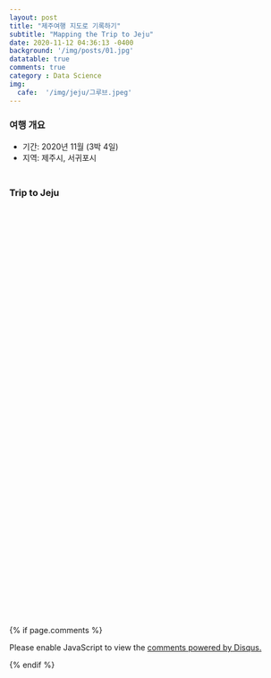 ```yaml
---
layout: post
title: "제주여행 지도로 기록하기"
subtitle: "Mapping the Trip to Jeju"
date: 2020-11-12 04:36:13 -0400
background: '/img/posts/01.jpg'
datatable: true
comments: true
category : Data Science
img:
  cafe:  '/img/jeju/그루브.jpeg'
---
```


<h3>
  여행 개요<br/>
</h3>

- 기간: 2020년 11월 (3박 4일)
- 지역: 제주시, 서귀포시

<!-- ![My helpful screenshot](/assets/jeju/그루브.jpeg) -->

<html>
<head>
  <title>APT price</title>
  <link
    rel="stylesheet"
    href="https://cdnjs.cloudflare.com/ajax/libs/font-awesome/5.8.2/css/all.min.css"
  />
  <link rel="stylesheet" href="https://unpkg.com/leaflet@1.6.0/dist/leaflet.css"
    integrity="sha512-xwE/Az9zrjBIphAcBb3F6JVqxf46+CDLwfLMHloNu6KEQCAWi6HcDUbeOfBIptF7tcCzusKFjFw2yuvEpDL9wQ=="
    crossorigin=""/>
  <script src="https://unpkg.com/leaflet@1.6.0/dist/leaflet.js"
    integrity="sha512-gZwIG9x3wUXg2hdXF6+rVkLF/0Vi9U8D2Ntg4Ga5I5BZpVkVxlJWbSQtXPSiUTtC0TjtGOmxa1AJPuV0CPthew=="
    crossorigin=""></script>
  <link rel="stylesheet" href="https://cdnjs.cloudflare.com/ajax/libs/Leaflet.awesome-markers/2.0.2/leaflet.awesome-markers.css" />
  <script src="https://cdnjs.cloudflare.com/ajax/libs/Leaflet.awesome-markers/2.0.2/leaflet.awesome-markers.min.js"></script>
  <script src='https://api.mapbox.com/mapbox.js/plugins/leaflet-fullscreen/v1.0.1/Leaflet.fullscreen.min.js'></script>
  <link href='https://api.mapbox.com/mapbox.js/plugins/leaflet-fullscreen/v1.0.1/leaflet.fullscreen.css' rel='stylesheet' />
  <style>
    #mapid {width: 100%; height: 700px; }
    .info { padding: 6px 8px; font: 14px/16px Arial, Helvetica, sans-serif; background: white; background: rgba(255,255,255,0.8); box-shadow: 0 0 15px rgba(0,0,0,0.2); border-radius: 5px; } .info h4 { margin: 0 0 5px; color: #777; }
    .legend { text-align: left; line-height: 18px; color: #555; } .legend i { width: 18px; height: 18px; float: left; margin-right: 8px; opacity: 0.7; }
  </style>
  <meta name="viewport" content="width=device-width, initial-scale=1.0, maximum-scale=1.0, user-scalable=no" />

</head>
<body>

<h3>
  <br>Trip to Jeju<br/>
</h3>

  <div id="mapid"></div>
  <br><br/>
  
  <script>

  var jeju_trip = {% include jeju_trip.json %}
  var geojson;

  var hotel_data = jeju_trip.features.filter(a => a.properties.Place_category == "숙소"),
      eat_data = jeju_trip.features.filter(a => a.properties.Place_category == "식당"),
      cafe_data = jeju_trip.features.filter(a => a.properties.Place_category == "카페"),
      car_data = jeju_trip.features.filter(a => a.properties.Place_category == "렌트카"),
      trip_data = jeju_trip.features.filter(a => a.properties.Place_category == "관광지"),
      shop_data = jeju_trip.features.filter(a => a.properties.Place_category == "상점");
  
  // Marker
  function fontAwesomeMarker(feature, latlng) {
    switch(feature.properties["Place_category"]) {
        case "숙소":
            var hotelIcon = L.AwesomeMarkers.icon({
                                      icon: 'hotel',
                                      markerColor: 'gray',
                                      prefix: 'fa'
                                    });
            return L.marker(latlng, {icon: hotelIcon});

        case "식당":
            var eatIcon = L.AwesomeMarkers.icon({
                                      icon: 'utensils',
                                      markerColor: 'red',
                                      prefix: 'fa'
                                    });
            return L.marker(latlng, {icon: eatIcon});
        
        case "카페":
            var eatIcon = L.AwesomeMarkers.icon({
                                      icon: 'coffee',
                                      markerColor: 'orange',
                                      prefix: 'fa'
                                    });
            return L.marker(latlng, {icon: eatIcon});
        
        case "렌트카":
            var eatIcon = L.AwesomeMarkers.icon({
                                      icon: 'car',
                                      markerColor: 'black',
                                      prefix: 'fa'
                                    });
            return L.marker(latlng, {icon: eatIcon});
        
        case "관광지":
            var eatIcon = L.AwesomeMarkers.icon({
                                      icon: 'hiking',
                                      markerColor: 'green',
                                      prefix: 'fa'
                                    });
            return L.marker(latlng, {icon: eatIcon});
        
        case "상점":
            var eatIcon = L.AwesomeMarkers.icon({
                                      icon: 'shopping-bag',
                                      markerColor: 'blue',
                                      prefix: 'fa'
                                    });
            return L.marker(latlng, {icon: eatIcon});
        
        }
  };

    // load a tile layer
  var grayscale = L.tileLayer('https://api.mapbox.com/styles/v1/{id}/tiles/{z}/{x}/{y}?access_token={accessToken}', {
                              attribution: 'Map data &copy; <a href="https://www.openstreetmap.org/">OpenStreetMap</a> contributors, <a href="https://creativecommons.org/licenses/by-sa/2.0/">CC-BY-SA</a>, Imagery © <a href="https://www.mapbox.com/">Mapbox</a>',
                              maxZoom: 18,
                              id: 'mapbox/light-v9',
                              tileSize: 512,
                              zoomOffset: -1,
                              accessToken: 'pk.eyJ1IjoiamlyZWhiYWsiLCJhIjoiY2thN29kam43MDFydDJzbnZjc215YXRwYiJ9.jpgsHugzt-5Duo__PUDdPA'
                          }),
      streets   = L.tileLayer('https://api.mapbox.com/styles/v1/{id}/tiles/{z}/{x}/{y}?access_token={accessToken}', {
                              attribution: 'Map data &copy; <a href="https://www.openstreetmap.org/">OpenStreetMap</a> contributors, <a href="https://creativecommons.org/licenses/by-sa/2.0/">CC-BY-SA</a>, Imagery © <a href="https://www.mapbox.com/">Mapbox</a>',
                              maxZoom: 18,
                              id: 'mapbox/streets-v11',
                              tileSize: 512,
                              zoomOffset: -1,
                              accessToken: 'pk.eyJ1IjoiamlyZWhiYWsiLCJhIjoiY2thN29kam43MDFydDJzbnZjc215YXRwYiJ9.jpgsHugzt-5Duo__PUDdPA'
                          });

  hotel_layer = L.geoJson(
    hotel_data,
    {
      pointToLayer: fontAwesomeMarker
    }
  ).bindPopup(function (layer) {
    return '<b>Day ' + layer.feature.properties.Day + '</br>' + layer.feature.properties.Place_category + ' - ' + layer.feature.properties.link + '</br>' + "<img src='/assets/jeju/" + layer.feature.properties.kakao_place_name + ".jpeg' height='150px' width='200px' />"
  });

  eat_layer = L.geoJson(
    eat_data,
    {
      pointToLayer: fontAwesomeMarker
    }
  ).bindPopup(function (layer) {
    return '<b>Day ' + layer.feature.properties.Day + '</br>' + layer.feature.properties.Place_category + ' - ' + layer.feature.properties.link + '</br>' + "<img src='/assets/jeju/" + layer.feature.properties.kakao_place_name + ".jpeg' height='150px' width='200px' />"
  })
  
  cafe_layer = L.geoJson(
    cafe_data,
    {
      pointToLayer: fontAwesomeMarker
    }
  ).bindPopup(function (layer) {
    return '<b>Day ' + layer.feature.properties.Day + '</br>' + layer.feature.properties.Place_category + ' - ' + layer.feature.properties.link + '</br>' + "<img src='/assets/jeju/" + layer.feature.properties.kakao_place_name + ".jpeg' height='150px' width='200px' />"
  })
  
  car_layer = L.geoJson(
    car_data,
    {
      pointToLayer: fontAwesomeMarker
    }
  ).bindPopup(function (layer) {
    return '<b>Day ' + layer.feature.properties.Day + '</br>' + layer.feature.properties.Place_category + ' - ' + layer.feature.properties.link + '</br>' + "<img src='/assets/jeju/" + layer.feature.properties.kakao_place_name + ".jpeg' height='150px' width='200px' />"
  })
  
  trip_layer = L.geoJson(
    trip_data,
    {
      pointToLayer: fontAwesomeMarker
    }
  ).bindPopup(function (layer) {
    return '<b>Day ' + layer.feature.properties.Day + '</br>' + layer.feature.properties.Place_category + ' - ' + layer.feature.properties.link + '</br>' + "<img src='/assets/jeju/" + layer.feature.properties.kakao_place_name + ".jpeg' height='150px' width='200px' />"
  })

  shop_layer = L.geoJson(
    shop_data,
    {
      pointToLayer: fontAwesomeMarker
    }
  ).bindPopup(function (layer) {
    return '<b>Day ' + layer.feature.properties.Day + '</br>' + layer.feature.properties.Place_category + ' - ' + layer.feature.properties.link + '</br>' + "<img src='/assets/jeju/" + layer.feature.properties.kakao_place_name + ".jpeg' height='150px' width='200px' />"
  })
  
  var hotels = L.layerGroup([hotel_layer]),
      eats = L.layerGroup([eat_layer]),
      cafes = L.layerGroup([cafe_layer]),
      cars = L.layerGroup([car_layer]),
      trips = L.layerGroup([trip_layer]),
      shops = L.layerGroup([shop_layer]);

  var mymap = L.map('mapid', {
    fullscreenControl: true,
    center: [33.35838975359897, 126.53239840940293],
    zoom: 10,
    layers: [streets, hotels, eats, cafes, cars, trips, shops]
  });

  var baseMaps = {
    "Streets": streets,
    "Grayscale": grayscale
  };

  var overlayMaps = {
      "숙소" : hotels,
      "식당" : eats,
      "카페" : cafes,
      "렌트카" : cars,
      "관광지" : trips,
      "상점" : shops
  };

  L.control.layers(baseMaps, overlayMaps).addTo(mymap);

  </script>
</body>
</html>

  {% if page.comments %} 

  <div id="disqus_thread"></div>
  <script>
  
  /**
  *  RECOMMENDED CONFIGURATION VARIABLES: EDIT AND UNCOMMENT THE SECTION BELOW TO INSERT DYNAMIC VALUES FROM YOUR PLATFORM OR CMS.
  *  LEARN WHY DEFINING THESE VARIABLES IS IMPORTANT: https://disqus.com/admin/universalcode/#configuration-variables*/
  /*
  var disqus_config = function () {
  this.page.url = PAGE_URL;  // Replace PAGE_URL with your page's canonical URL variable
  this.page.identifier = PAGE_IDENTIFIER; // Replace PAGE_IDENTIFIER with your page's unique identifier variable
  };
  */
  (function() { // DON'T EDIT BELOW THIS LINE
  var d = document, s = d.createElement('script');
  s.src = 'https://jirehbak.disqus.com/embed.js';
  s.setAttribute('data-timestamp', +new Date());
  (d.head || d.body).appendChild(s);
  })();
  </script>
  <noscript>Please enable JavaScript to view the <a href="https://disqus.com/?ref_noscript">comments powered by Disqus.</a></noscript>
                              
  {% endif %}